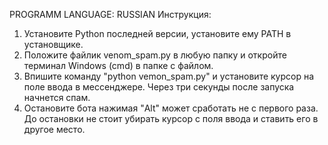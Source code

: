 PROGRAMM LANGUAGE: RUSSIAN
Инструкция: 
  1. Установите Python последней версии, установите ему PATH в установщике.
  2. Положите файлик venom_spam.py в любую папку и откройте терминал Windows (cmd) в папке с файлом.
  3. Впишите команду "python vemon_spam.py" и установите курсор на поле ввода в мессенджере. Через три секунды после запуска начнется спам.
  4. Остановите бота нажимая "Alt" может сработать не с первого раза. До остановки не стоит убирать курсор с поля ввода и ставить его в другое место.
